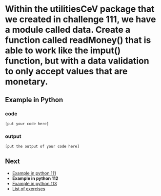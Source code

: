 # Within the utilitiesCeV package that we created in challenge 111, we have a module called data. Create a function called readMoney() that is able to work like the imput() function, but with a data validation to only accept values that are monetary.

## Example in Python

### code

``` python
[put your code here]
```

### output

```
[put the output of your code here]
```

## Next

- [Example in python 111](../../111/python)
- **Example in python 112**
- [Example in python 113](../../113/python)
- [List of exercises](../..)
